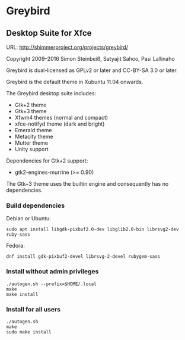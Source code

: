 Greybird
=======
Desktop Suite for Xfce
----------------------
URL: http://shimmerproject.org/projects/greybird/

Copyright 2009–2016 Simon Steinbeiß, Satyajit Sahoo, Pasi Lallinaho

Greybird is dual-licensed as GPLv2 or later and CC-BY-SA 3.0 or later.

Greybird is the default theme in Xubuntu 11.04 onwards.

The Greybird desktop suite includes:
- Gtk+2 theme
- Gtk+3 theme
- Xfwm4 themes (normal and compact)
- xfce-notifyd theme (dark and bright)
- Emerald theme
- Metacity theme
- Mutter theme
- Unity support

Dependencies for Gtk+2 support:
- gtk2-engines-murrine (>= 0.90)

The Gtk+3 theme uses the builtin engine and consequently has no dependencies.

### Build dependencies ###
Debian or Ubuntu:

`sudo apt install libgdk-pixbuf2.0-dev libglib2.0-bin librsvg2-dev ruby-sass`

Fedora:

`dnf install gdk-pixbuf2-devel librsvg-2-devel rubygem-sass`

### Install without admin privileges

```
./autogen.sh --prefix=$HOME/.local
make
make install
```

### Install for all users

```
./autogen.sh
make
sudo make install
